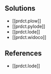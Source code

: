 
## Solutions

- [[prdct.plow]]
- [[prdct.pylode]]
- [[prdct.lode]]
- [[prdct.widoco]]

## References

- [[prdct.lode]]